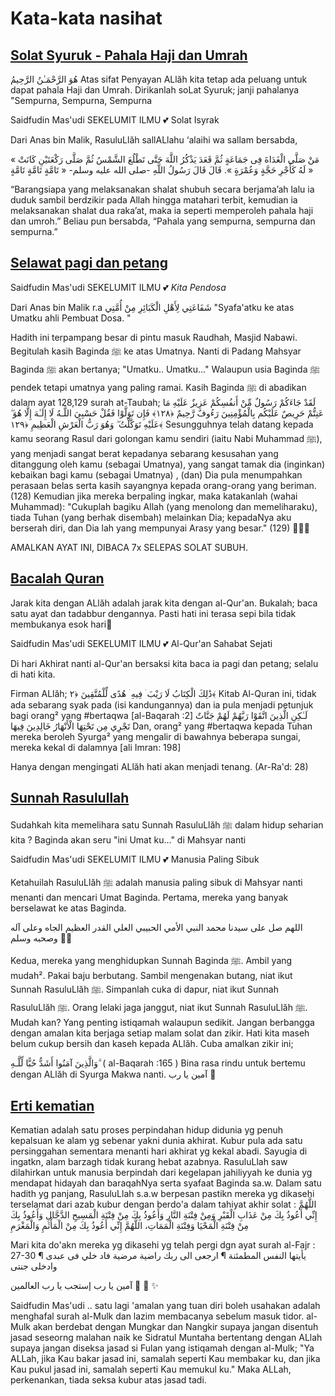 # Kata-kata nasihat 

## [Solat Syuruk - Pahala Haji dan Umrah](https://www.facebook.com/saidfudin/posts/10223290162543958)

هُوَ الرَّحْمَـٰنُ الرَّحِيمُ
Atas sifat Penyayan ALlăh kita tetap ada peluang untuk dapat pahala Haji dan Umrah.
Dirikanlah soLat Syuruk; janji pahalanya "Sempurna, Sempurna, Sempurna

Saidfudin Mas'udi SEKELUMIT ILMU
💕 Solat Isyrak

Dari Anas bin Malik, RasuluLlăh sallALlahu ‘alaihi wa sallam bersabda,

« مَنْ صَلَّى الْغَدَاةَ فِى جَمَاعَةٍ ثُمَّ قَعَدَ يَذْكُرُ اللَّهَ حَتَّى تَطْلُعَ الشَّمْسُ ثُمَّ صَلَّى رَكْعَتَيْنِ كَانَتْ لَهُ كَأَجْرِ حَجَّةٍ وَعُمْرَةٍ ». قَالَ قَالَ رَسُولُ اللَّهِ -صلى الله عليه وسلم- « تَامَّةٍ تَامَّةٍ تَامَّةٍ »

“Barangsiapa yang melaksanakan shalat shubuh secara berjama’ah lalu ia duduk sambil berdzikir pada Allah hingga matahari terbit, kemudian ia melaksanakan shalat dua raka’at, maka ia seperti memperoleh pahala haji dan umroh.” Beliau pun bersabda, “Pahala yang sempurna, sempurna dan sempurna.”

## [Selawat pagi dan petang](https://www.facebook.com/saidfudin/posts/10223273050276162)

Saidfudin Mas'udi SEKELUMIT ILMU
💕 _Kita Pendosa_

Dari Anas bin Malik r.a
شَفَاعَتِي لِأَهْلِ الْكَبَائِرِ مِنْ أُمَّتِي
"Syafa'atku ke atas Umatku ahli Pembuat Dosa. "

Hadith ini terpampang besar di pintu masuk Raudhah, Masjid Nabawi. Begitulah kasih Baginda ﷺ ke atas Umatnya. Nanti di Padang Mahsyar Baginda ﷺ akan bertanya; "Umatku.. Umatku..."
Walaupun usia Baginda ﷺ pendek tetapi umatnya yang paling ramai. Kasih Baginda ﷺ di abadikan dalam ayat 128,129 surah at-Taubah;
لَقَدْ جَاءَكُمْ رَسُولٌ مِّنْ أَنفُسِكُمْ عَزِيزٌ عَلَيْهِ مَا عَنِتُّمْ حَرِيصٌ عَلَيْكُم بِالْمُؤْمِنِينَ رَءُوفٌ رَّحِيمٌ ﴿١٢٨﴾ فَإِن تَوَلَّوْا فَقُلْ حَسْبِيَ اللَّـهُ لَا إِلَـٰهَ إِلَّا هُوَ ۖ عَلَيْهِ تَوَكَّلْتُ ۖ وَهُوَ رَبُّ الْعَرْشِ الْعَظِيمِ ﴿١٢٩﴾
Sesungguhnya telah datang kepada kamu seorang Rasul dari golongan kamu sendiri (iaitu Nabi Muhammad ﷺ), yang menjadi sangat berat kepadanya sebarang kesusahan yang ditanggung oleh kamu (sebagai Umatnya), yang sangat tamak dia (inginkan) kebaikan bagi kamu (sebagai Umatnya) , (dan) Dia pula menumpahkan perasaan belas serta kasih sayangnya kepada orang-orang yang beriman. (128)
Kemudian jika mereka berpaling ingkar, maka katakanlah (wahai Muhammad): "Cukuplah bagiku Allah (yang menolong dan memeliharaku), tiada Tuhan (yang berhak disembah) melainkan Dia; kepadaNya aku berserah diri, dan Dia lah yang mempunyai Arasy yang besar." (129)
🌹🌹🌹

AMALKAN AYAT INI, DIBACA 7x SELEPAS SOLAT SUBUH.

## [Bacalah Quran](https://www.facebook.com/saidfudin/posts/10223263626480573)

Jarak kita dengan ALlăh adalah jarak kita dengan al-Qur'an. Bukalah; baca satu ayat dan tadabbur dengannya. Pasti hati ini terasa sepi bila tidak membukanya esok hari🌹

Saidfudin Mas'udi SEKELUMIT ILMU
💕 Al-Qur'an Sahabat Sejati

Di hari Akhirat nanti al-Qur'an bersaksi kita baca ia pagi dan petang; selalu di hati kita.

Firman ALlăh;
ذَٰلِكَ الْكِتَابُ لَا رَيْبَ ۛ فِيهِ ۛ هُدًى لِّلْمُتَّقِينَ ﴿٢﴾
Kitab Al-Quran ini, tidak ada sebarang syak pada (isi kandungannya) dan ia pula menjadi petunjuk bagi orang² yang #bertaqwa
[al-Baqarah :2]
لَـٰكِنِ الَّذِينَ اتَّقَوْا رَبَّهُمْ لَهُمْ جَنَّاتٌ تَجْرِي مِن تَحْتِهَا الْأَنْهَارُ خَالِدِينَ فِيهَا
Dan, orang² yang #bertaqwa kepada Tuhan mereka beroleh Syurga² yang mengalir di bawahnya beberapa sungai, mereka kekal di dalamnya
[ali Imran: 198]

Hanya dengan mengingati ALlăh hati akan menjadi tenang. (Ar-Ra'd: 28)

## [Sunnah Rasulullah](https://www.facebook.com/saidfudin/posts/10223254773019242)

Sudahkah kita memelihara satu Sunnah RasuluLlăh ﷺ dalam hidup seharian kita ? Baginda akan seru "ini Umat ku..." di Mahsyar nanti

Saidfudin Mas'udi SEKELUMIT ILMU
💕 Manusia Paling Sibuk

Ketahuilah RasuluLlăh ﷺ adalah manusia paling sibuk di Mahsyar nanti menanti dan mencari Umat Baginda. Pertama, mereka yang banyak berselawat ke atas Baginda.

اللهم صل على سيدنا محمد النبي الأمي الحبيبي العلي القدر العظيم الجاه وعلى آله وصحبه وسلم
💖✨

Kedua, mereka yang menghidupkan Sunnah Baginda ﷺ. Ambil yang mudah². Pakai baju berbutang. Sambil mengenakan butang, niat ikut Sunnah RasuluLlăh ﷺ. Simpanlah cuka di dapur, niat ikut Sunnah RasuluLlăh ﷺ. Orang lelaki jaga janggut, niat ikut Sunnah RasuluLlăh ﷺ. Mudah kan?
Yang penting istiqamah walaupun sedikit. Jangan berbangga dengan amalan kita berjaga setiap malam solat dan zikir. Hati kita maseh belum cukup bersih dan kaseh kepada ALlăh. Cuba amalkan zikir ini;

وَالَّذِينَ آمَنُوا أَشَدُّ حُبًّا لِّلَّـهِ ۗ
( al-Baqarah :165 )
Bina rasa rindu untuk bertemu dengan ALlăh di Syurga Makwa nanti. آمين يا رب 🌹

## [Erti kematian](https://www.facebook.com/photo.php?fbid=10202910669269363&set=a.3388456751824&type=3&theater)

Kematian adalah satu proses perpindahan hidup didunia yg penuh kepalsuan ke alam yg sebenar yakni dunia akhirat. Kubur pula ada satu persinggahan sementara menanti hari akhirat yg kekal abadi. Sayugia di ingatkn, alam barzagh tidak kurang hebat azabnya.
RasuluLlah saw dilahirkan untuk manusia berpindah dari kegelapan jahiliyyah ke dunia yg mendapat hidayah dan baraqahNya serta syafaat Baginda sa.w.
Dalam satu hadith yg panjang, RasuluLlah s.a.w berpesan pastikn mereka yg dikasehi terselamat dari azab kubur dengan berdo'a dalam tahiyat akhir solat :
اللَّهُمَّ إِنِّي أَعُوذُ بِكَ مِنْ عَذَابِ الْقَبْرِ وَمِنْ فِتْنَةِ النَّارِ وَأَعُوذُ بِكَ مِنْ فِتْنَةِ ‏‏الْمَسِيحِ الدَّجَّالِ ‏‏وَأَعُوذُ بِكَ مِنْ فِتْنَةِ الْمَحْيَا وَفِتْنَةِ الْمَمَاتِ، اللَّهُمَّ إِنِّي أَعُوذُ بِكَ مِنْ ‏الْمَأْثَمِ ‏ ‏وَالْمَغْرَمِ

Mari kita do'akn mereka yg dikasehi yg telah pergi dgn ayat surah al-Fajr : 27-30
يأيتها النفس المطمئنة ¶ ارجعى الى ربك راضية مرضية
فاد خلي فى عبدى ¶ وادخلى جنتى

آمين يا رب إستجب يا رب العالمين 🌹 💖 ✨

Saidfudin Mas'udi ..
satu lagi 'amalan yang tuan diri boleh usahakan adalah menghafal surah al-Mulk dan lazim membacanya sebelum masuk tidor.
al-Mulk akan berdebat dengan Mungkar dan Nangkir supaya jangan disentuh jasad seseorng malahan naik ke Sidratul Muntaha bertentang dengan ALlah supaya jangan diseksa jasad si Fulan yang istiqamah dengan al-Mulk;
"Ya ALLah, jika Kau bakar jasad ini, samalah seperti Kau membakar ku, dan jika Kau pukul jasad ini, samalah seperti Kau memukul ku."
Maka ALLah, perkenankan, tiada seksa kubur atas jasad tadi.


